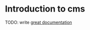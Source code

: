 # Introduction to cms

TODO: write [great documentation](http://jacobian.org/writing/great-documentation/what-to-write/)
